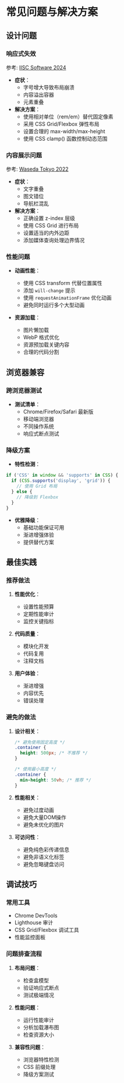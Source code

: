 # 常见问题与解决方案

## 设计问题

### 响应式失效

参考: [IISC Software 2024](https://2024.igem.wiki/iisc-software/)

- **症状**：
    - 字号增大导致布局崩溃
    - 内容溢出容器
    - 元素重叠
- **解决方案**：
    - 使用相对单位（rem/em）替代固定像素
    - 采用 CSS Grid/Flexbox 弹性布局
    - 设置合理的 max-width/max-height
    - 使用 CSS clamp() 函数控制动态范围

### 内容展示问题

参考: [Waseda Tokyo 2022](https://2022.igem.wiki/waseda-tokyo/)

- **症状**：
    - 文字重叠
    - 图文错位
    - 导航栏混乱
- **解决方案**：
    - 正确设置 z-index 层级
    - 使用 CSS Grid 进行布局
    - 设置适当的内外边距
    - 添加媒体查询处理边界情况

### 性能问题

- **动画性能**：
    - 使用 CSS transform 代替位置属性
    - 添加 `will-change` 提示
    - 使用 `requestAnimationFrame` 优化动画
    - 避免同时运行多个大型动画

- **资源加载**：
    - 图片懒加载
    - WebP 格式优化
    - 资源预加载关键内容
    - 合理的代码分割

## 浏览器兼容

### 跨浏览器测试

- **测试清单**：
    - Chrome/Firefox/Safari 最新版
    - 移动端浏览器
    - 不同操作系统
    - 响应式断点测试

### 降级方案

- **特性检测**：
```javascript
if ('CSS' in window && 'supports' in CSS) {
  if (CSS.supports('display', 'grid')) {
    // 使用 Grid 布局
  } else {
    // 降级到 Flexbox
  }
}
```
- **优雅降级**：
  - 基础功能保证可用
  - 渐进增强体验
  - 提供替代方案

## 最佳实践

### 推荐做法
1. **性能优化**：
    - 设置性能预算
    - 定期性能审计
    - 监控关键指标

2. **代码质量**：
    - 模块化开发
    - 代码复用
    - 注释文档

3. **用户体验**：
    - 渐进增强
    - 内容优先
    - 错误处理

### 避免的做法
1. **设计相关**：
   ```css
   /* 避免使用固定高度 */
   .container {
     height: 500px; /* 不推荐 */
   }
   
   /* 使用最小高度 */
   .container {
     min-height: 50vh; /* 推荐 */
   }
   ```

2. **性能相关**：
   - 避免过度动画
   - 避免大量DOM操作
   - 避免未优化的图片

3. **可访问性**：
   - 避免纯色彩传递信息
   - 避免非语义化标签
   - 避免忽略键盘访问

## 调试技巧

### 常用工具

- Chrome DevTools
- Lighthouse 审计
- CSS Grid/Flexbox 调试工具
- 性能监控面板

### 问题排查流程

1. **布局问题**：
    - 检查盒模型
    - 验证响应式断点
    - 测试极端情况

2. **性能问题**：
    - 运行性能审计
    - 分析加载瀑布图
    - 检查资源大小

3. **兼容性问题**：
    - 浏览器特性检测
    - CSS 前缀处理
    - 降级方案测试